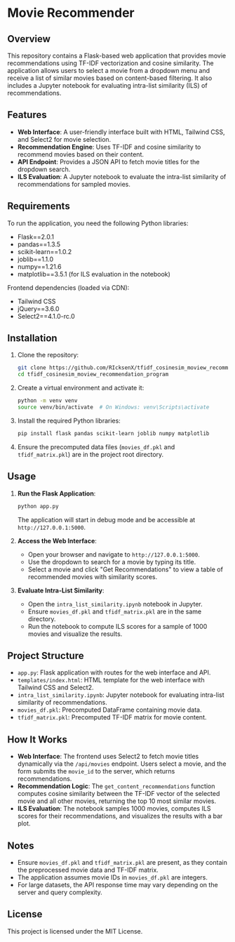# Movie Recommender

## Overview
This repository contains a Flask-based web application that provides movie recommendations using TF-IDF vectorization and cosine similarity. The application allows users to select a movie from a dropdown menu and receive a list of similar movies based on content-based filtering. It also includes a Jupyter notebook for evaluating intra-list similarity (ILS) of recommendations.

## Features
- **Web Interface**: A user-friendly interface built with HTML, Tailwind CSS, and Select2 for movie selection.
- **Recommendation Engine**: Uses TF-IDF and cosine similarity to recommend movies based on their content.
- **API Endpoint**: Provides a JSON API to fetch movie titles for the dropdown search.
- **ILS Evaluation**: A Jupyter notebook to evaluate the intra-list similarity of recommendations for sampled movies.

## Requirements
To run the application, you need the following Python libraries:
- Flask==2.0.1
- pandas==1.3.5
- scikit-learn==1.0.2
- joblib==1.1.0
- numpy==1.21.6
- matplotlib==3.5.1 (for ILS evaluation in the notebook)

Frontend dependencies (loaded via CDN):
- Tailwind CSS
- jQuery==3.6.0
- Select2==4.1.0-rc.0

## Installation
1. Clone the repository:
   ```bash
   git clone https://github.com/RIcksenX/tfidf_cosinesim_moview_recommendation_program.git
   cd tfidf_cosinesim_moview_recommendation_program
   ```
2. Create a virtual environment and activate it:
   ```bash
   python -m venv venv
   source venv/bin/activate  # On Windows: venv\Scripts\activate
   ```
3. Install the required Python libraries:
   ```bash
   pip install flask pandas scikit-learn joblib numpy matplotlib
   ```
4. Ensure the precomputed data files (`movies_df.pkl` and `tfidf_matrix.pkl`) are in the project root directory.

## Usage
1. **Run the Flask Application**:
   ```bash
   python app.py
   ```
   The application will start in debug mode and be accessible at `http://127.0.0.1:5000`.

2. **Access the Web Interface**:
   - Open your browser and navigate to `http://127.0.0.1:5000`.
   - Use the dropdown to search for a movie by typing its title.
   - Select a movie and click "Get Recommendations" to view a table of recommended movies with similarity scores.

3. **Evaluate Intra-List Similarity**:
   - Open the `intra_list_similarity.ipynb` notebook in Jupyter.
   - Ensure `movies_df.pkl` and `tfidf_matrix.pkl` are in the same directory.
   - Run the notebook to compute ILS scores for a sample of 1000 movies and visualize the results.

## Project Structure
- `app.py`: Flask application with routes for the web interface and API.
- `templates/index.html`: HTML template for the web interface with Tailwind CSS and Select2.
- `intra_list_similarity.ipynb`: Jupyter notebook for evaluating intra-list similarity of recommendations.
- `movies_df.pkl`: Precomputed DataFrame containing movie data.
- `tfidf_matrix.pkl`: Precomputed TF-IDF matrix for movie content.

## How It Works
- **Web Interface**: The frontend uses Select2 to fetch movie titles dynamically via the `/api/movies` endpoint. Users select a movie, and the form submits the `movie_id` to the server, which returns recommendations.
- **Recommendation Logic**: The `get_content_recommendations` function computes cosine similarity between the TF-IDF vector of the selected movie and all other movies, returning the top 10 most similar movies.
- **ILS Evaluation**: The notebook samples 1000 movies, computes ILS scores for their recommendations, and visualizes the results with a bar plot.

## Notes
- Ensure `movies_df.pkl` and `tfidf_matrix.pkl` are present, as they contain the preprocessed movie data and TF-IDF matrix.
- The application assumes movie IDs in `movies_df.pkl` are integers.
- For large datasets, the API response time may vary depending on the server and query complexity.

## License
This project is licensed under the MIT License.
